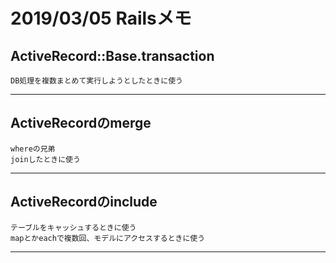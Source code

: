
# **2019/03/05 Railsメモ**

## ActiveRecord::Base.transaction
    DB処理を複数まとめて実行しようとしたときに使う
---

## ActiveRecordのmerge
    whereの兄弟
    joinしたときに使う
---

## ActiveRecordのinclude
    テーブルをキャッシュするときに使う
    mapとかeachで複数回、モデルにアクセスするときに使う
---
